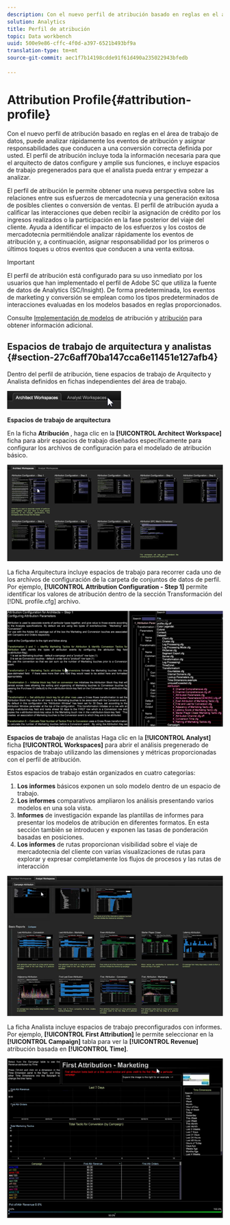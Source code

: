 ```yaml
---
description: Con el nuevo perfil de atribución basado en reglas en el área de trabajo de datos, puede analizar rápidamente los eventos de atribución y asignar responsabilidades que conducen a una conversión correcta definida por usted. El perfil de atribución incluye toda la información necesaria para que el arquitecto de datos configure y amplíe sus funciones, e incluye espacios de trabajo pregenerados para que el analista pueda entrar y empezar a analizar.
solution: Analytics
title: Perfil de atribución
topic: Data workbench
uuid: 500e9e86-cffc-4f0d-a397-6521b493bf9a
translation-type: tm+mt
source-git-commit: aec1f7b14198cdde91f61d490a235022943bfedb

---
```



# Attribution Profile{#attribution-profile}

Con el nuevo perfil de atribución basado en reglas en el área de trabajo de datos, puede analizar rápidamente los eventos de atribución y asignar responsabilidades que conducen a una conversión correcta definida por usted. El perfil de atribución incluye toda la información necesaria para que el arquitecto de datos configure y amplíe sus funciones, e incluye espacios de trabajo pregenerados para que el analista pueda entrar y empezar a analizar.

El perfil de atribución le permite obtener una nueva perspectiva sobre las relaciones entre sus esfuerzos de mercadotecnia y una generación exitosa de posibles clientes o conversión de ventas. El perfil de atribución ayuda a calificar las interacciones que deben recibir la asignación de crédito por los ingresos realizados o la participación en la fase posterior del viaje del cliente. Ayuda a identificar el impacto de los esfuerzos y los costos de mercadotecnia permitiéndole analizar rápidamente los eventos de atribución y, a continuación, asignar responsabilidad por los primeros o últimos toques u otros eventos que conducen a una venta exitosa.

<!-- <a id="section_648A288E4CA84D579884BC161085C4D5"></a> -->

>[!IMPORTANT]
>
>El perfil de atribución está configurado para su uso inmediato por los usuarios que han implementado el perfil de Adobe SC que utiliza la fuente de datos de Analytics (SC/Insight). De forma predeterminada, los eventos de marketing y conversión se emplean como los tipos predeterminados de interacciones evaluadas en los modelos basados en reglas proporcionados.

Consulte [Implementación de modelos](../../../../home/c-get-started/c-attribution-profiles/c-rules-attrib/c-attrib-profile-deploy.md#concept-fbcb5800cd6a40cc901e61f3882988c0) de atribución y [atribución](../../../../home/c-get-started/c-attribution-profiles/c-rules-attrib/c-attrib-models.md#concept-e209c7e86a5c4008ad6d78fdf4ea032d) para obtener información adicional.

## Espacios de trabajo de arquitectura y analistas {#section-27c6aff70ba147cca6e11451e127afb4}

Dentro del perfil de atribución, tiene espacios de trabajo de Arquitecto y Analista definidos en fichas independientes del área de trabajo.

![](assets/attribution_profile_tabs.png)

**Espacios de trabajo de arquitectura**

En la ficha **Atribución** , haga clic en la **[!UICONTROL Architect Workspace]** ficha para abrir espacios de trabajo diseñados específicamente para configurar los archivos de configuración para el modelado de atribución básico.

![](assets/attribution_profile_arch.png)

La ficha Arquitectura incluye espacios de trabajo para recorrer cada uno de los archivos de configuración de la carpeta de conjuntos de datos de perfil. Por ejemplo, **[!UICONTROL Attribution Configuration - Step 1]** permite identificar los valores de atribución dentro de la sección Transformación del [!DNL profile.cfg] archivo.

![](assets/attribution_profile_arch_step1.png)

**Espacios de trabajo** de analistas Haga clic en la **[!UICONTROL Analyst]** ficha **[!UICONTROL Workspaces]** para abrir el análisis pregenerado de espacios de trabajo utilizando las dimensiones y métricas proporcionadas con el perfil de atribución.

Estos espacios de trabajo están organizados en cuatro categorías:

1. **Los informes** básicos exponen un solo modelo dentro de un espacio de trabajo.
1. **Los informes** comparativos ampliaron los análisis presentando varios modelos en una sola vista.
1. **Informes** de investigación expande las plantillas de informes para presentar los modelos de atribución en diferentes formatos. En esta sección también se introducen y exponen las tasas de ponderación basadas en posiciones.
1. **Los informes** de rutas proporcionan visibilidad sobre el viaje de mercadotecnia del cliente con varias visualizaciones de rutas para explorar y expresar completamente los flujos de procesos y las rutas de interacción

![](assets/attribution_profile_analyst.png)

La ficha Analista incluye espacios de trabajo preconfigurados con informes. Por ejemplo, **[!UICONTROL First Attribution]** le permite seleccionar en la **[!UICONTROL Campaign]** tabla para ver la **[!UICONTROL Revenue]** atribución basada en **[!UICONTROL Time]**.

![](assets/attribution_profile_analyst_step1.png)

